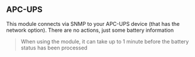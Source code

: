 ## APC-UPS

This module connects via SNMP to your APC-UPS device (that has the network option). There are no actions, just some battery information

> When using the module, it can take up to 1 minute before the battery status has been processed
